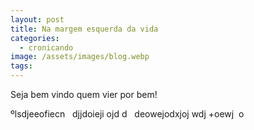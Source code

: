 ```yaml
---
layout: post
title: Na margem esquerda da vida
categories:
  - cronicando
image: /assets/images/blog.webp
tags:
---
```

Seja bem vindo quem vier por bem\!

&ordm;lsdjeeofiecn &nbsp; djjdoieji ojd d &nbsp; deowejodxjoj wdj +oewj&nbsp; o
